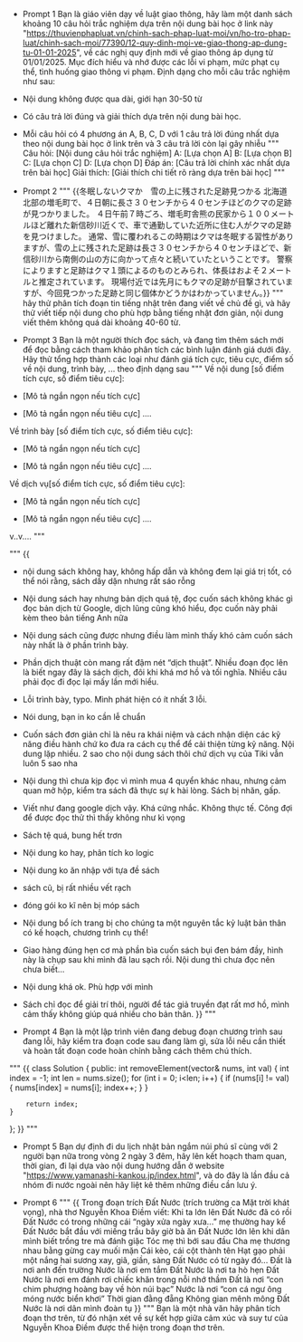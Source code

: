 - Prompt 1
Bạn là giáo viên dạy về luật giao thông, hãy làm một danh sách khoảng 10 câu hỏi trắc nghiệm dựa trên nội dung bài học ở link này "https://thuvienphapluat.vn/chinh-sach-phap-luat-moi/vn/ho-tro-phap-luat/chinh-sach-moi/77390/12-quy-dinh-moi-ve-giao-thong-ap-dung-tu-01-01-2025", về các nghị quy định mới về giao thông áp dụng từ 01/01/2025.
Mục đích hiểu và nhớ được các lỗi vi phạm, mức phạt cụ thể, tình huống giao thông vi phạm.
Định dạng cho mỗi câu trắc nghiệm như sau:
- Nội dung không được qua dài, giới hạn 30-50 từ
- Có câu trả lời đúng và giải thích dựa trên nội dung bài học.
- Mỗi câu hỏi có 4 phương án A, B, C, D với 1 câu trả lời đúng nhất dựa theo nội dung bài học ở link trên và 3 câu trả lời còn lại gây nhiễu
"""
Câu hỏi: [Nội dung câu hỏi trắc nghiệm]
A: [Lựa chọn A]
B: [Lựa chọn B]
C: [Lựa chọn C]
D: [Lựa chọn D]
Đáp án: [Câu trả lời chính xác nhất dựa trên bài học]
Giải thích: [Giải thích chi tiết rõ ràng dựa trên bài học]
"""

- Prompt 2
"""
{{冬眠しないクマか　雪の上に残された足跡見つかる
北海道北部の増毛町で、４日朝に長さ３０センチから４０センチほどのクマの足跡が見つかりました。
４日午前７時ごろ、増毛町舎熊の民家から１００メートルほど離れた新信砂川近くで、車で通勤していた近所に住む人がクマの足跡を見つけました。
通常、雪に覆われるこの時期はクマは冬眠する習性がありますが、雪の上に残された足跡は長さ３０センチから４０センチほどで、新信砂川から南側の山の方に向かって点々と続いていたということです。
警察によりますと足跡はクマ１頭によるのものとみられ、体長はおよそ２メートルと推定されています。
現場付近では先月にもクマの足跡が目撃されていますが、今回見つかった足跡と同じ個体かどうかはわかっていません。}}
"""
hãy thử phân tích đoạn tin tiếng nhật trên đang viết về chủ đề gì, và hãy thử viết tiếp nội dung cho phù hợp bằng tiếng nhật đơn giản, nội dung viết thêm không quá dài khoảng 40-60 từ.

- Prompt 3
Bạn là một người thích đọc sách, và đang tìm thêm sách mới để đọc bằng cách tham khảo phân tích các bình luận đánh giá dưới đây. Hãy thử tổng hợp thành các loại như đánh giá tích cực, tiêu cực, điểm số về nội dung, trình bày, ... theo định dạng sau
"""
Về nội dung [số điểm tích cực, số điểm tiêu cực]:
+ [Mô tả ngắn ngọn nếu tích cực]
- [Mô tả ngắn ngọn nếu tiêu cực]
....

Về trình bày [số điểm tích cực, số điểm tiêu cực]:
+ [Mô tả ngắn ngọn nếu tích cực]
- [Mô tả ngắn ngọn nếu tiêu cực]
....

Về dịch vụ[số điểm tích cực, số điểm tiêu cực]:
+ [Mô tả ngắn ngọn nếu tích cực]
- [Mô tả ngắn ngọn nếu tiêu cực]
....

v..v....
"""

"""
{{
- nội dung sách không hay, không hấp dẫn và không đem lại giá trị tốt, có thể nói rằng, sách dầy dặn nhưng rất sáo rỗng
- Nội dung sách hay nhưng bản dịch quá tệ, đọc cuốn sách không khác gì đọc bản dịch từ Google, dịch lũng cũng khó hiểu, đọc cuốn này phải kèm theo bản tiếng Anh nữa
- Nội dung sách cũng được nhưng điều làm mình thấy khó cảm cuốn sách này nhất là ở phần trình bày.
- Phần dịch thuật còn mang rất đậm nét “dịch thuật”. Nhiều đoạn đọc lên là biết ngay đây là sách dịch, đôi khi khá mơ hồ và tối nghĩa. Nhiều câu phải đọc đi đọc lại mấy lần mới hiểu.
- Lỗi trình bày, typo. Mình phát hiện có ít nhất 3 lỗi.
- Nói dung, bạn in ko cần lễ chuẩn
- Cuốn sách đơn giản chỉ là nêu ra khái niệm và cách nhận diện các kỹ năng điều hành chứ ko đưa ra cách cụ thể để cải thiện từng kỹ năng. Nội dung lặp nhiều.
2 sao cho nội dung sách thôi chứ dịch vụ của Tiki vẫn luôn 5 sao nha
- Nội dung thì chưa kịp đọc vì mình mua 4 quyển khác nhau, nhưng cảm quan mở hộp, kiểm tra sách đã thực sự k hài lòng. Sách bị nhăn, gấp.
- Viết như đang google dịch vậy. Khá cứng nhắc. Không thực tế. Công đợi để được đọc thử thì thấy không như kì vọng
- Sách tệ quá, bung hết trơn
- Nội dung ko hay, phân tích ko logic
- Nội dung ko ăn nhập với tựa đề sách
- sách cũ, bị rất nhiều vết rạch
- đóng gói ko kĩ nên bị móp sách
- Nội dung bổ ích trang bị cho chúng ta một nguyên tắc kỷ luật bản thân có kế hoạch, chương trình cụ thể!
- Giao hàng đúng hẹn cơ mà phần bìa cuốn sách bụi đen bám đầy, hình này là chụp sau khi mình đã lau sạch rồi. Nội dung thì chưa đọc nên chưa biết…
- Nội dung khá ok. Phù hợp với mình
- Sách chỉ đọc để giải trí thôi, người để tác giả truyền đạt rất mơ hồ, mình cảm thấy không giúp quá nhiều cho bản thân.
}}
"""

- Prompt 4
Bạn là một lập trình viên đang debug đoạn chương trình sau đang lỗi, hãy kiểm tra đoạn code sau đang làm gì, sửa lỗi nếu cần thiết và hoàn tất đoạn code hoàn chỉnh bằng cách thêm chú thích.

"""
{{
class Solution {
public:
    int removeElement(vector<int>& nums, int val) {
        int index = -1;
        int len = nums.size();
        for (int i = 0; i<len; i++) {
            if (nums[i] != val) {
                nums[index] = nums[i];
                index++;
            }
        }

        return index;
    }
};
}}
"""

- Prompt 5
Bạn dự định đi du lịch nhật bản ngắm núi phú sĩ cùng với 2 người bạn nữa trong vòng 2 ngày 3 đêm, hãy lên kết hoạch tham quan, thời gian, đi lại dựa vào nội dung hướng dẫn ở website "https://www.yamanashi-kankou.jp/index.html", và do đây là lần đầu cả nhóm đi nước ngoài nên hãy liệt kê thêm những điều cần lưu ý.

- Prompt 6
"""
{{
Trong đoạn trích Đất Nước (trích trường ca Mặt trời khát vọng), nhà thơ Nguyễn Khoa Điềm viết:
Khi ta lớn lên Đất Nước đã có rồi
Đất Nước có trong những cái “ngày xửa ngày xưa...” mẹ thường hay kể
Đất Nước bắt đầu với miếng trầu bây giờ bà ăn
Đất Nước lớn lên khi dân mình biết trồng tre mà đánh giặc
Tóc mẹ thì bới sau đầu
Cha mẹ thương nhau bằng gừng cay muối mặn
Cái kèo, cái cột thành tên
Hạt gạo phải một nắng hai sương xay, giã, giần, sàng
Đất Nước có từ ngày đó...
Đất là nơi anh đến trường
Nước là nơi em tắm
Đất Nước là nơi ta hò hẹn
Đất Nước là nơi em đánh rơi chiếc khăn trong nỗi nhớ thầm
Đất là nơi “con chim phượng hoàng bay về hòn núi bạc”
Nước là nơi “con cá ngư ông móng nước biển khơi”
Thời gian đằng đẵng
Không gian mênh mông
Đất Nước là nơi dân mình đoàn tụ
}}
"""
Bạn là một nhà văn hãy phân tích đoạn thơ trên, từ đó nhận xét về sự kết hợp giữa cảm xúc và suy tư của Nguyễn Khoa Điềm được thể hiện trong đoạn thơ trên.
